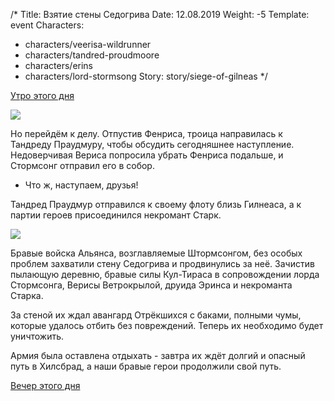 /*
Title: Взятие стены Седогрива
Date: 12.08.2019
Weight: -5
Template: event
Characters:
- characters/veerisa-wildrunner
- characters/tandred-proudmoore
- characters/erins
- characters/lord-stormsong
Story: story/siege-of-gilneas
*/

[Утро этого дня](/events/graymane-mansion#Утро)

![](https://i.postimg.cc/gcR3z3HK/image.png)

Но перейдём к делу. Отпустив Фенриса, троица направилась к Тандреду Праудмуру, чтобы обсудить сегодняшнее наступление. Недоверчивая Вериса попросила убрать Фенриса подальше, и Стормсонг отправил его в собор.

- Что ж, наступаем, друзья!

Тандред Праудмур отправился к своему флоту близь Гилнеаса, а к партии героев присоединился некромант Старк.

![](https://i.postimg.cc/vHt99Mjg/image.png)

Бравые войска Альянса, возглавляемые Штормсонгом, без особых проблем захватили стену Седогрива и продвинулись за неё. Зачистив пылающую деревню, бравые силы Кул-Тираса в сопровождении лорда Стормсонга, Верисы Ветрокрылой, друида Эринса и некроманта Старка.

За стеной их ждал авангард Отрёкшихся с баками, полными чумы, которые удалось отбить без повреждений. Теперь их необходимо будет уничтожить.

Армия была оставлена отдыхать - завтра их ждёт долгий и опасный путь в Хилсбрад, а наши бравые герои продолжили свой путь.

[Вечер этого дня](/events/graymane-mansion#Вечер)